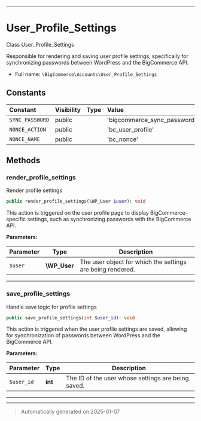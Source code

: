 ***

# User_Profile_Settings

Class User_Profile_Settings

Responsible for rendering and saving user profile settings, specifically for synchronizing passwords
between WordPress and the BigCommerce API.

* Full name: `\BigCommerce\Accounts\User_Profile_Settings`


## Constants

| Constant | Visibility | Type | Value |
|:---------|:-----------|:-----|:------|
|`SYNC_PASSWORD`|public| |&#039;bigcommerce_sync_password&#039;|
|`NONCE_ACTION`|public| |&#039;bc_user_profile&#039;|
|`NONCE_NAME`|public| |&#039;bc_nonce&#039;|


## Methods


### render_profile_settings

Render profile settings

```php
public render_profile_settings(\WP_User $user): void
```

This action is triggered on the user profile page to display BigCommerce-specific settings, such as
synchronizing passwords with the BigCommerce API.






**Parameters:**

| Parameter | Type | Description |
|-----------|------|-------------|
| `$user` | **\WP_User** | The user object for which the settings are being rendered. |





***

### save_profile_settings

Handle save logic for profile settings

```php
public save_profile_settings(int $user_id): void
```

This action is triggered when the user profile settings are saved, allowing for synchronization
of passwords between WordPress and the BigCommerce API.






**Parameters:**

| Parameter | Type | Description |
|-----------|------|-------------|
| `$user_id` | **int** | The ID of the user whose settings are being saved. |





***


***
> Automatically generated on 2025-01-07
